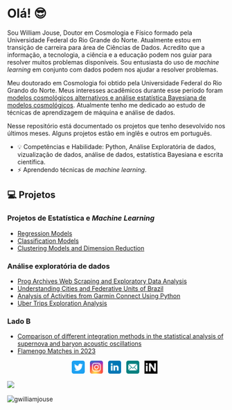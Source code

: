 # Olá! 😎

Sou William Jouse, Doutor em Cosmologia e Físico formado pela Universidade Federal do Rio Grande do Norte. Atualmente estou em transição de carreira para área de Ciências de Dados. Acredito que a informação, a tecnologia, a ciência e a educação podem nos guiar para resolver muitos problemas disponíveis. Sou entusiasta do uso de *machine learning* em conjunto com dados podem nos ajudar a resolver problemas. 

Meu doutorado em Cosmologia foi obtido pela Universidade Federal do Rio Grando do Norte. Meus interesses acadêmicos durante esse período foram [modelos cosmológicos alternativos e análise estatística Bayesiana de modelos cosmológicos](https://repositorio.ufrn.br/bitstream/123456789/29691/1/Vinculosobservacionaismodelos_Silva_2019.pdf). Atualmente tenho me dedicado ao estudo de técnicas de aprendizagem de máquina e análise de dados.

Nesse repositório está documentado os projetos que tenho desevolvido nos últimos meses. Alguns projetos estão em inglês e outros em português.

- 💡 Competências e Habilidade: Python, Análise Exploratória de dados, vizualização de dados, análise de dados, estatística Bayesiana e escrita científica.
- ⚡️ Aprendendo técnicas de *machine learning*.

## 💻 Projetos

### Projetos de Estatística e *Machine Learning*

- [Regression Models](https://github.com/williamjouse/Regression-Models)
- [Classification Models](https://github.com/williamjouse/Classification-models)
- [Clustering Models and Dimension Reduction](Soon)

### Análise exploratória de dados

- [Prog Archives Web Scraping and Exploratory Data Analysis](https://github.com/williamjouse/Prog_archives_scraping)
- [Understanding Cities and Federative Units of Brazil](https://github.com/williamjouse/Cities_Brazil)
- [Analysis of Activities from Garmin Connect Using Python](https://github.com/williamjouse/Garmin_analysis)
- [Uber Trips Exploration Analysis](https://github.com/williamjouse/Uber_trips_EDA)

### Lado B

- [Comparison of different integration methods in the statistical analysis of supernova and baryon acoustic oscillations](https://github.com/williamjouse/LCDM)
- [Flamengo Matches in 2023](https://github.com/williamjouse/jogos-Flamengo-2023)




<p align='center'>
<a href="https://twitter.com/williamjouse"><img height="30" src="imagens/twitter.svg"></a>&nbsp;&nbsp;
<a href="https://instagram.com/williamjouse"><img height="30" src="imagens/instagram.svg"></a>&nbsp;&nbsp;
<a href="http://www.linkedin.com/in/williamjouse"><img height="30" src="imagens/linkedin.svg"></a>&nbsp;&nbsp;
<a href="mailto:williamjouse@gmail.com"><img height="30" src="imagens/email.svg"></a>&nbsp;&nbsp;
<a href="https://inspirehep.net/literature?sort=mostrecent&size=25&page=1&q=f%20a%20w%20j%20c%20da%20silva"><img height="30" src="imagens/inspire-hep.svg"></a>&nbsp;&nbsp;
</p>


![](https://hit.yhype.me/github/profile?user_id=41267092)
<p align="left"> <img src="https://komarev.com/ghpvc/?username=williamjouse&color=blue" alt="gwilliamjouse"/> </p>
